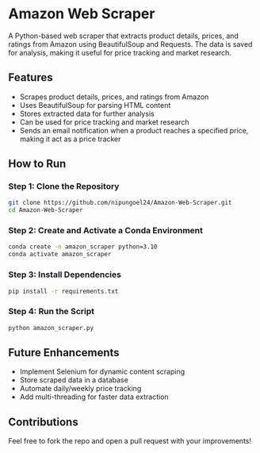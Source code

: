 # Amazon Web Scraper

A Python-based web scraper that extracts product details, prices, and ratings from Amazon using BeautifulSoup and Requests. The data is saved for analysis, making it useful for price tracking and market research.

## Features
- Scrapes product details, prices, and ratings from Amazon
- Uses BeautifulSoup for parsing HTML content
- Stores extracted data for further analysis
- Can be used for price tracking and market research
- Sends an email notification when a product reaches a specified price, making it act as a price tracker

## How to Run

### Step 1: Clone the Repository  
```bash
git clone https://github.com/nipungoel24/Amazon-Web-Scraper.git
cd Amazon-Web-Scraper
```

### Step 2: Create and Activate a Conda Environment  
```bash
conda create -n amazon_scraper python=3.10
conda activate amazon_scraper
```

### Step 3: Install Dependencies  
```bash
pip install -r requirements.txt
```

### Step 4: Run the Script  
```bash
python amazon_scraper.py
```

## Future Enhancements
- Implement Selenium for dynamic content scraping
- Store scraped data in a database
- Automate daily/weekly price tracking
- Add multi-threading for faster data extraction

## Contributions  
Feel free to fork the repo and open a pull request with your improvements!
